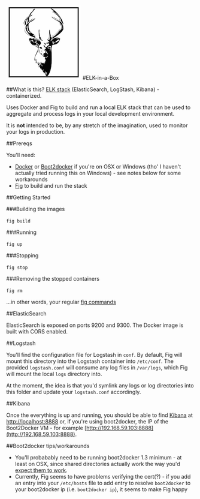 ![logo](logo.png)
#ELK-in-a-Box

##What is this?
[ELK stack](http://www.elasticsearch.org/overview/) (ElasticSearch, LogStash, Kibana) - containerized. 

Uses Docker and Fig to build and run a local ELK stack that can be used to aggregate and process logs in your local development environment.

It is **not** intended to be, by any stretch of the imagination, used to monitor your logs in production.

##Prereqs

You'll need:

- [Docker](https://docs.docker.com) or [Boot2docker](http://boot2docker.io) if you're on OSX or Windows (tho' I haven't actually tried running this on Windows) - see notes below for some workarounds
- [Fig](http:www.fig.sh) to build and run the stack

##Getting Started

###Building the images

`fig build`

###Running 

`fig up`

###Stopping

`fig stop`

###Removing the stopped containers

`fig rm`

…in other words, your regular [fig commands](http://www.fig.sh/cli.html)

##ElasticSearch

ElasticSearch is exposed on ports 9200 and 9300. The Docker image is built with CORS enabled.

##Logstash

You'll find the configuration file for Logstash in `conf`. By default, Fig will mount this directory into the Logstash container into `/etc/conf`. The provided `logstash.conf` will consume any log files in `/var/logs`, which Fig will mount the local `logs` directory into. 

At the moment, the idea is that you'd symlink any logs or log directories into this folder and update your `logstash.conf` accordingly. 

##Kibana

Once the everything is up and running, you should be able to find [Kibana](http://www.elasticsearch.org/overview/kibana/) at [http://localhost:8888](http://localhost:8888) or, if you're using boot2docker, the IP of the Boot2Docker VM - for example [http://192.168.59.103:8888](http://192.168.59.103:8888).

##Boot2docker tips/workarounds

- You'll probabably need to be running boot2docker 1.3 minimum - at least on OSX, since shared directories actually work the way you'd [expect them to work](https://blog.docker.com/2014/10/docker-1-3-signed-images-process-injection-security-options-mac-shared-directories/).    
- Currently, Fig seems to have problems verifying the cert(?) - if you add an entry into your `/etc/hosts` file to add entry to resolve `boot2docker` to your boot2docker ip (i.e. `boot2docker ip`), it seems to make Fig happy

